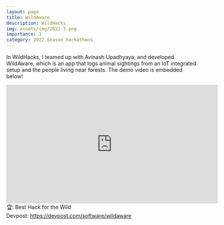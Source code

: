 ```yaml
---
layout: page
title: WildAware
description: WildHacks
img: assets/img/2022-3.png
importance: 3
category: 2022 Season Hackathons
---
```


In WildHacks, I teamed up with Avinash Upadhyaya, and developed WildAware, which is an app that logs animal sightings from an IoT integrated setup and the people living near forests. The demo video is embedded below!<br>

<iframe width="560" height="315" src="https://www.youtube.com/embed/faMcPDlURLY" title="YouTube video player" frameborder="0" allow="accelerometer; autoplay; clipboard-write; encrypted-media; gyroscope; picture-in-picture" allowfullscreen></iframe>
<br>
🏆: Best Hack for the Wild
<br>
<!-- <a href = "https://bleh.neeltron.repl.co/">Live demo</a><br> -->
Devpost: <a href = "https://devpost.com/software/wildaware">https://devpost.com/software/wildaware</a>
